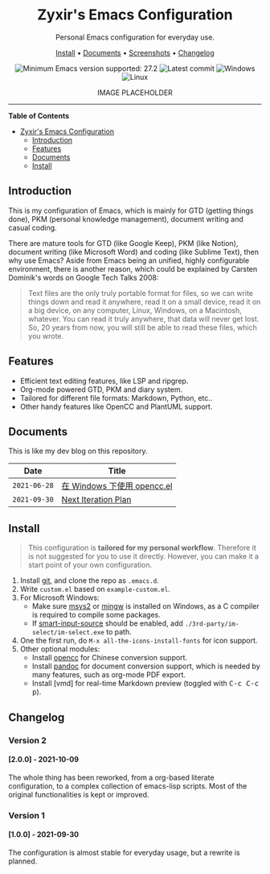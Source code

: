 <div align="center">

# Zyxir's Emacs Configuration

Personal Emacs configuration for everyday use.

[Install] • [Documents] • [Screenshots] • [Changelog]

[Install]: #install
[Documents]: #documents
[Screenshots]: abc
[Changelog]: #changelog

![Minimum Emacs version supported: 27.2](https://img.shields.io/badge/Emacs-27.2+-blueviolet.svg?style=flat-square&logo=GNU%20Emacs&logoColor=white)
![Latest commit](https://img.shields.io/github/last-commit/zyxir/dot-emacs/master?style=flat-square)
![Windows](https://img.shields.io/badge/-Windows-lightblue?logo=windows&style=flat&logoColor=blue)
![Linux](https://img.shields.io/badge/-Linux-fcc624?logo=linux&style=flat&logoColor=black)

IMAGE PLACEHOLDER

</div>

<hr>

<!-- markdown-toc start - Don't edit this section. Run M-x markdown-toc-refresh-toc -->
**Table of Contents**

- [Zyxir's Emacs Configuration](#zyxirs-emacs-configuration)
    - [Introduction](#introduction)
    - [Features](#features)
    - [Documents](#documents)
    - [Install](#install)

<!-- markdown-toc end -->

## Introduction

This is my configuration of Emacs, which is mainly for GTD (getting things done), PKM (personal knowledge management), document writing and casual coding.

There are mature tools for GTD (like Google Keep), PKM (like Notion), document writing (like Microsoft Word) and coding (like Sublime Text), then why use Emacs? Aside from Emacs being an unified, highly configurable environment, there is another reason, which could be explained by Carsten Dominik's words on Google Tech Talks 2008:

> Text files are the only truly portable format for files, so we can write things down and read it anywhere, read it on a small device, read it on a big device, on any computer, Linux, Windows, on a Macintosh, whatever. You can read it truly anywhere, that data will never get lost. So, 20 years from now, you will still be able to read these files, which you wrote.

## Features

- Efficient text editing features, like LSP and ripgrep.
- Org-mode powered GTD, PKM and diary system.
- Tailored for different file formats: Markdown, Python, etc..
- Other handy features like OpenCC and PlantUML support.

## Documents

This is like my dev blog on this repository.

| Date | Title |
| -- | -- |
| `2021-06-28` | [在 Windows 下使用 opencc.el](documents/20210628-opencc-windows-conf.org) |
| `2021-09-30` | [Next Iteration Plan](documents/20210930-next-iteration-plan.org) |

## Install

> This configuration is **tailored for my personal workflow**. Therefore it is not suggested for you to use it directly. However, you can make it a start point of your own configuration.

1. Install [git], and clone the repo as `.emacs.d`.
3. Write `custom.el` based on `example-custom.el`.
4. For Microsoft Windows:
   - Make sure [msys2] or [mingw] is installed on Windows, as a C compiler is required to compile some packages.
   - If [smart-input-source] should be enabled, add `./3rd-party/im-select/im-select.exe` to path.
5. One the first run, do `M-x all-the-icons-install-fonts` for icon support.
7. Other optional modules:
   - Install [opencc] for Chinese conversion support.
   - Install [pandoc] for document conversion support, which is needed by many features, such as org-mode PDF export.
   - Install [vmd] for real-time Markdown preview (toggled with <kbd>C-c C-c p</kbd>).

[msys2]: https://www.msys2.org/
[mingw]: https://www.mingw-w64.org/
[smart-input-source]: https://github.com/laishulu/emacs-smart-input-source/
[opencc]: https://github.com/BYVoid/OpenCC/
[pandoc]: https://pandoc.org/
[git]: https://git-scm.com/
[grip]: https://github.com/joeyespo/grip/

## Changelog

### Version 2

#### [2.0.0] - 2021-10-09

The whole thing has been reworked, from a org-based literate configuration, to a complex collection of emacs-lisp scripts. Most of the original functionalities is kept or improved.

### Version 1

#### [1.0.0] - 2021-09-30

The configuration is almost stable for everyday usage, but a rewrite is planned.
